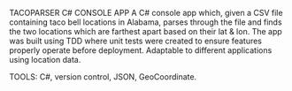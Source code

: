 TACOPARSER C# CONSOLE APP 
A C# console app which, given a CSV file containing taco bell locations in Alabama, parses through the file and finds the two locations which are farthest apart based on their lat & lon. The app was built using TDD where unit tests were created to ensure features properly operate before deployment. Adaptable to different applications using location data.

TOOLS: C#, version control, JSON, GeoCoordinate.
